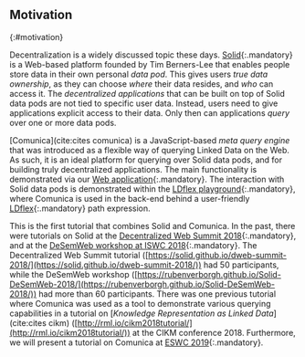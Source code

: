 ## Motivation
{:#motivation}

Decentralization is a widely discussed topic these days.
[Solid](https://solid.mit.edu/){:.mandatory} is a Web-based platform founded by Tim Berners-Lee
that enables people store data in their own personal _data pod_.
This gives users _true data ownership_,
as they can choose _where_ their data resides,
and _who_ can access it.
The _decentralized applications_
that can be built on top of Solid data pods
are not tied to specific user data.
Instead, users need to give applications explicit access to their data.
Only then can applications _query_ over one or more data pods.

[Comunica](cite:cites comunica) is a JavaScript-based _meta query engine_ that was introduced
as a flexible way of querying Linked Data on the Web.
As such, it is an ideal platform for querying over Solid data pods,
and for building truly decentralized applications.
The main functionality is demonstrated via our [Web application](http://query.linkeddatafragments.org/){:.mandatory}.
The interaction with Solid data pods is demonstrated within the
[LDflex playground](https://solid.github.io/ldflex-playground/){:.mandatory},
where Comunica is used in the back-end behind a user-friendly
[LDflex](https://github.com/solid/query-ldflex){:.mandatory} path expression.

This is the first tutorial that combines Solid and Comunica.
In the past, there were tutorials on Solid at the
[Decentralized Web Summit 2018](https://decentralizedwebsummit2018.sched.com/event/Fg5q/workshop-building-solid-apps-a-hands-on-tutorial){:.mandatory},
and at the [DeSemWeb workshop at ISWC 2018](http://iswc2018.desemweb.org/program/){:.mandatory}.
The Decentralized Web Summit tutorial ([https://solid.github.io/dweb-summit-2018/](https://solid.github.io/dweb-summit-2018/)) had 50 participants,
while the DeSemWeb workshop ([https://rubenverborgh.github.io/Solid-DeSemWeb-2018/](https://rubenverborgh.github.io/Solid-DeSemWeb-2018/))
had more than 60 participants.
There was one previous tutorial where Comunica was used
as a tool to demonstrate various querying capabilities in a tutorial
on [_Knowledge Representation as Linked Data_](cite:cites cikm)
([http://rml.io/cikm2018tutorial/](http://rml.io/cikm2018tutorial/)) at the CIKM conference 2018.
Furthermore, we will present a tutorial on Comunica at [ESWC 2019](https://comunica.github.io/Tutorial-ESWC2019-Comunica/){:.mandatory}.

